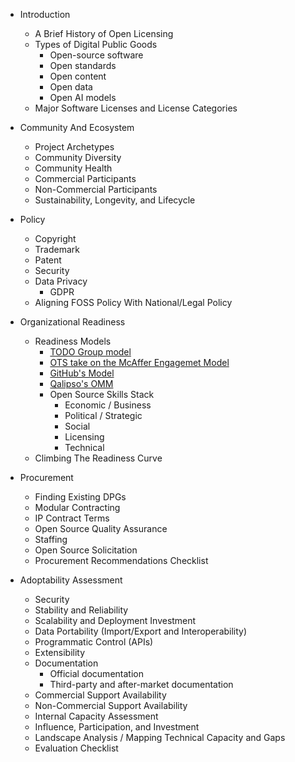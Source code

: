 * Introduction
  - A Brief History of Open Licensing
  - Types of Digital Public Goods
    + Open-source software
    + Open standards
    + Open content
    + Open data
    + Open AI models
  - Major Software Licenses and License Categories

* Community And Ecosystem
  - Project Archetypes
  - Community Diversity
  - Community Health
  - Commercial Participants
  - Non-Commercial Participants
  - Sustainability, Longevity, and Lifecycle

* Policy
  - Copyright
  - Trademark
  - Patent
  - Security
  - Data Privacy
    + GDPR
  - Aligning FOSS Policy With National/Legal Policy

* Organizational Readiness
  - Readiness Models
    + [TODO Group model](https://github.com/todogroup/ospo101/blob/main/module2/README.md#climbing-the-open-source-ladder)
    + [OTS take on the McAffer Engagemet Model](https://blog.opentechstrategies.com/2020/09/open-source-readiness-models/)
    + [GitHub's Model](https://github.com/github/maturity-model)
    + [Qalipso's OMM](https://en.wikipedia.org/wiki/OpenSource_Maturity_Model)
    + Open Source Skills Stack
      - Economic / Business
      - Political / Strategic
      - Social
      - Licensing
      - Technical
  - Climbing The Readiness Curve

* Procurement
  - Finding Existing DPGs
  - Modular Contracting
  - IP Contract Terms
  - Open Source Quality Assurance
  - Staffing
  - Open Source Solicitation
  - Procurement Recommendations Checklist

* Adoptability Assessment
  - Security
  - Stability and Reliability
  - Scalability and Deployment Investment
  - Data Portability (Import/Export and Interoperability)
  - Programmatic Control (APIs)
  - Extensibility
  - Documentation
    + Official documentation
    + Third-party and after-market documentation
  - Commercial Support Availability
  - Non-Commercial Support Availability
  - Internal Capacity Assessment
  - Influence, Participation, and Investment
  - Landscape Analysis / Mapping Technical Capacity and Gaps
  - Evaluation Checklist
